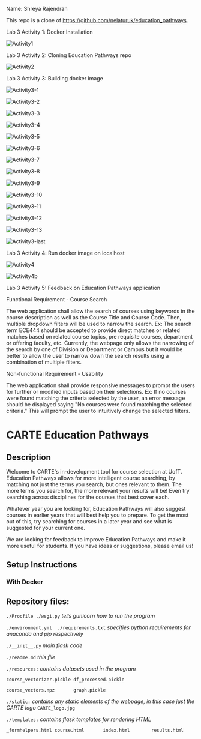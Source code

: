 Name: Shreya Rajendran

This repo is a clone of https://github.com/nelaturuk/education_pathways.


Lab 3 Activity 1: Docker Installation

![Activity1](https://user-images.githubusercontent.com/90438521/135700019-6cc08d1a-1afc-4ef3-aade-599081b1b59d.PNG)



Lab 3 Activity 2: Cloning Education Pathways repo

![Activity2](https://user-images.githubusercontent.com/90438521/135700043-ccaf427a-ee51-47bb-92a9-93994533aede.PNG)



Lab 3 Activity 3: Building docker image

![Activity3-1](https://user-images.githubusercontent.com/90438521/135701720-563c0d79-ff73-477b-96c1-8e9e7d76cbc6.PNG)

![Activity3-2](https://user-images.githubusercontent.com/90438521/135701852-5015f310-f840-4ac3-a974-387c9737a6ea.PNG)

![Activity3-3](https://user-images.githubusercontent.com/90438521/135701854-af846a13-50d7-4df4-85a1-81417fb3316f.PNG)

![Activity3-4](https://user-images.githubusercontent.com/90438521/135701861-3376a0ab-788e-4a96-aaf7-d0a08aa9fdda.PNG)

![Activity3-5](https://user-images.githubusercontent.com/90438521/135701869-9be925fa-845d-4bf2-8438-1dc05e4c3186.PNG)

![Activity3-6](https://user-images.githubusercontent.com/90438521/135701872-cf511967-6cea-4931-b85c-e40b79311cfa.PNG)

![Activity3-7](https://user-images.githubusercontent.com/90438521/135701881-92a27c2d-6147-4264-91be-a33a534526cd.PNG)

![Activity3-8](https://user-images.githubusercontent.com/90438521/135701886-de2de5c0-cf8b-4f91-9c7d-98f6b9b309a7.PNG)

![Activity3-9](https://user-images.githubusercontent.com/90438521/135701889-707c63fe-d634-4188-a64b-e946ff773fbb.PNG)

![Activity3-10](https://user-images.githubusercontent.com/90438521/135701893-1b0a158d-b882-4cf3-81fb-1cc5981cad67.PNG)

![Activity3-11](https://user-images.githubusercontent.com/90438521/135701896-a8e779e1-fbef-46d6-8863-49ababf0cc08.PNG)

![Activity3-12](https://user-images.githubusercontent.com/90438521/135701901-128a73ae-b242-47c1-a983-e01bf353b180.PNG)

![Activity3-13](https://user-images.githubusercontent.com/90438521/135701906-b1694c34-94ff-43bb-8446-75c2680ea70e.PNG)

![Activity3-last](https://user-images.githubusercontent.com/90438521/135701463-ffe38be6-32c3-48a5-9460-5e34f71aa4ea.PNG)



Lab 3 Activity 4: Run docker image on localhost

![Activity4](https://user-images.githubusercontent.com/90438521/135701815-38dc81e9-4cb5-4be8-af4a-e4280c24c153.PNG)

![Activity4b](https://user-images.githubusercontent.com/90438521/135701833-ef794eb2-bbe2-492b-81fd-3f276b3c6ac4.PNG)



Lab 3 Activity 5: Feedback on Education Pathways application


Functional Requirement - Course Search

The web application shall allow the search of courses using keywords in the course description as well as the Course Title and Course Code. Then, multiple dropdown filters will be used to narrow the search.
Ex: The search term ECE444 should be accepted to provide direct matches or related matches based on related course topics, pre requisite courses, department or offering faculty, etc. Currently, the webpage only allows the narrowing of the search by one of Division or Department or Campus but it would be better to allow the user to narrow down the search results using a combination of multiple filters.

Non-functional Requirement - Usability

The web application shall provide responsive messages to prompt the users for further or modified inputs based on their selections.
Ex: If no courses were found matching the criteria selected by the user, an error message should be displayed saying "No courses were found matching the selected criteria." This will prompt the user to intuitively change the selected filters.




# CARTE Education Pathways

## Description
Welcome to CARTE's in-development tool for course selection at UofT. Education Pathways allows for more intelligent course searching, by matching not just the terms you search, but ones relevant to them. The more terms you search for, the more relevant your results will be! Even try searching across disciplines for the courses that best cover each.

Whatever year you are looking for, Education Pathways will also suggest courses in earlier years that will best help you to prepare. To get the most out of this, try searching for courses in a later year and see what is suggested for your current one.

We are looking for feedback to improve Education Pathways and make it more useful for students. If you have ideas or suggestions, please email us!

## Setup Instructions

### With Docker



## Repository files:

`./Procfile ./wsgi.py` *tells gunicorn how to run the program*

`./environment.yml  ./requirements.txt` *specifies python requirements for anaconda and pip respectively*

`./__init__.py` *main flask code*

`./readme.md` *this file*

`./resources:` *contains datasets used in the program*

`course_vectorizer.pickle df_processed.pickle`

`course_vectors.npz       graph.pickle`

`./static:` *contains any static elements of the webpage, in this case just the CARTE logo*
`CARTE_logo.jpg`

`./templates:` *contains flask templates for rendering HTML*

`_formhelpers.html course.html       index.html        results.html`
